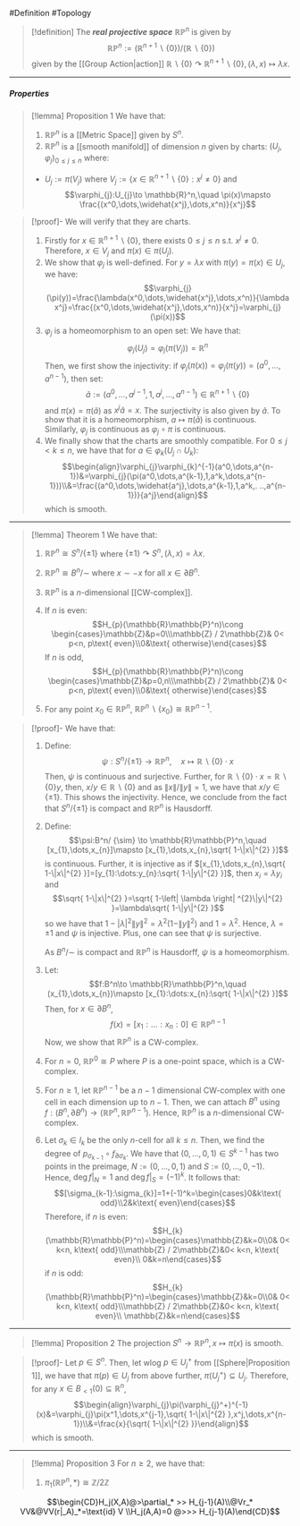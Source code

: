 #Definition #Topology 

> [!definition]
> The ***real projective space*** $\mathbb{R}\mathbb{P}^n$ is given by $$\mathbb{R}\mathbb{P}^n:=(\mathbb{R}^{n+1}\backslash\{ 0 \} )/(\mathbb{R} \backslash \{ 0 \})$$given by the [[Group Action|action]] $\mathbb{R}\backslash\{ 0 \}\curvearrowright\mathbb{R}^{n+1}\backslash \{ 0 \}, (\lambda,x)\mapsto\lambda x$.
---
##### Properties
> [!lemma] Proposition 1
> We have that:
> 1. $\mathbb{R}\mathbb{P}^n$ is a [[Metric Space]] given by $S^n$.
> 2. $\mathbb{R}\mathbb{P}^n$ is a [[smooth manifold]] of dimension $n$ given by charts: $(U_{j},\varphi_{j})_{0\leq j\leq n}$ where: 
> 	- $U_{j}:=\pi(V_{j})$ where $V_{j}:=\{ x\in \mathbb{R}^{n+1} \backslash \{ 0 \}: x^j\neq 0 \}$ and
> 	$$\varphi_{j}:U_{j}\to \mathbb{R}^n,\quad \pi(x)\mapsto \frac{(x^0,\dots,\widehat{x^j},\dots,x^n)}{x^j}$$

> [!proof]-
> We will verify that they are charts.
> 1. Firstly for $x\in \mathbb{R}^{n+1} \backslash \{ 0 \}$, there exists $0\leq j\leq n$ s.t. $x^j\neq 0$. Therefore, $x\in V_{j}$ and $\pi(x)\in \pi(U_{j})$. 
> 2. We show that $\varphi_{j}$ is well-defined. For $y=\lambda x$ with $\pi(y)=\pi(x)\in U_{j}$, we have: $$\varphi_{j}(\pi(y))=\frac{\lambda(x^0,\dots,\widehat{x^j},\dots,x^n)}{\lambda x^j}=\frac{(x^0,\dots,\widehat{x^j},\dots,x^n)}{x^j}=\varphi_{j}(\pi(x))$$
> 3. $\varphi_{j}$ is a homeomorphism to an open set:  We have that: $$\varphi_{j}(U_{j})=\varphi_{j}(\pi(V_{j}))=\mathbb{R}^n$$Then, we first show the injectivity: if $\varphi_{j}(\pi(x))=\varphi_{j}(\pi(y))=(a^0,\dots,a^{n-1})$, then set: $$\tilde{a}:=(a^0,\dots,a^{j-1},1,a^j,\dots,a^{n-1})\in\mathbb{R}^{n+1}\backslash\{ 0 \}$$ and $\pi(x)=\pi(\tilde{a})$ as $x^j \tilde{a}=x$. The surjectivity is also given by $\tilde{a}$. To show that it is a homeomorphism, $a\mapsto \pi(\tilde{a})$ is continuous. Similarly, $\varphi_{j}$ is continuous as $\varphi_{j}\circ\pi$ is continuous. 
>  4. We finally show that the charts are smoothly compatible. For $0\leq j< k\leq n$, we have that for $a\in\varphi_{k}(U_{j}\cap U_{k})$: $$\begin{align}\varphi_{j}\varphi_{k}^{-1}(a^0,\dots,a^{n-1})&=\varphi_{j}(\pi(a^0,\dots,a^{k-1},1,a^k,\dots,a^{n-1}))\\&=\frac{(a^0,\dots,\widehat{a^j},\dots,a^{k-1},1,a^k,. ..,a^{n-1})}{a^j}\end{align}$$which is smooth.

---

> [!lemma] Theorem 1
> We have that: 
> 1. $\mathbb{R}\mathbb{P}^n \cong S^n / \{ \pm1 \}$ where $\{ \pm 1 \} \curvearrowright S^n,(\lambda,x)=\lambda x$.
> 2. $\mathbb{R}\mathbb{P}^n \cong B^n / {\sim}$ where $x\sim-x$ for all $x\in \partial B^n$.
> 3. $\mathbb{R}\mathbb{P}^n$ is a $n$-dimensional [[CW-complex]].
> 4. If $n$ is even:
>    $$H_{p}(\mathbb{R}\mathbb{P}^n)\cong \begin{cases}\mathbb{Z}&p=0\\\mathbb{Z} / 2\mathbb{Z}& 0< p<n, p\text{ even}\\0&\text{ otherwise}\end{cases}$$
>    If $n$ is odd,
> 	$$H_{p}(\mathbb{R}\mathbb{P}^n)\cong \begin{cases}\mathbb{Z}&p=0,n\\\mathbb{Z} / 2\mathbb{Z}& 0< p<n, p\text{ even}\\0&\text{ otherwise}\end{cases}$$
> 	
> 5. For any point $x_{0}\in \mathbb{R}\mathbb{P}^{n}$, $\mathbb{R}\mathbb{P}^n \backslash \{ x_{0} \}\cong \mathbb{R}\mathbb{P}^{n-1}$.

> [!proof]-
> We have that:
> 1. Define: $$\psi:S^n / \{ \pm 1 \}\to \mathbb{R}\mathbb{P}^n,\quad x\mapsto \mathbb{R} \backslash \{ 0 \}\cdot x$$Then, $\psi$ is continuous and surjective. Further, for $\mathbb{R} \backslash \{ 0 \}\cdot x=\mathbb{R} \backslash \{ 0 \}y$, then, $x/y\in \mathbb{R} \backslash \{ 0 \}$ and as $\|x\| / \|y\| = 1$, we have that $x / y\in \{ \pm 1 \}$. This shows the injectivity. Hence, we conclude from the fact that $S^n / \{ \pm 1 \}$ is compact and $\mathbb{R}\mathbb{P}^n$ is Hausdorff. 
> 1. Define: $$\psi:B^n/ {\sim} \to \mathbb{R}\mathbb{P}^n,\quad [x_{1},\dots,x_{n}]\mapsto [x_{1},\dots,x_{n},\sqrt{ 1-\|x\|^{2} }]$$is continuous. Further, it is injective as if $[x_{1},\dots,x_{n},\sqrt{ 1-\|x\|^{2} }]=[y_{1}:\dots:y_{n}:\sqrt{ 1-\|y\|^{2} }]$, then $x_{i}=\lambda y_{i}$ and $$\sqrt{ 1-\|x\|^{2} }=\sqrt{ 1-\left| \lambda \right| ^{2}\|y\|^{2} }=\lambda\sqrt{ 1-\|y\|^{2} }$$so we have that $1-\left| \lambda \right|^{2}\|y\|^{2}=\lambda^{2}(1-\|y\|^{2})$ and $1=\lambda^{2}$. Hence, $\lambda=\pm 1$ and $\psi$ is injective. Plus, one can see that $\psi$ is surjective. 
>    
>    As $B^n / {\sim}$ is compact and $\mathbb{R}\mathbb{P}^n$ is Hausdorff, $\psi$ is a homeomorphism.
>  2. Let: $$f:B^n\to \mathbb{R}\mathbb{P}^n,\quad (x_{1},\dots,x_{n})\mapsto [x_{1}:\dots:x_{n}:\sqrt{ 1-\|x\|^{2} }]$$Then, for $x\in \partial B^n$, $$f(x)=[x_{1}:\dots: x_{n}: 0]\in \mathbb{R}\mathbb{P}^{n-1}$$Now, we show that $\mathbb{R}\mathbb{P}^n$ is a CW-complex. 
> 	 1. For $n=0$, $\mathbb{R}\mathbb{P}^0\cong P$ where $P$ is a one-point space, which is a CW-complex.
> 	 2. For $n\geq 1$, let $\mathbb{R}\mathbb{P}^{n-1}$ be a $n-1$ dimensional CW-complex with one cell in each dimension up to $n-1$. Then, we can attach $B^n$ using $f:(B^n,\partial B^n)\to(\mathbb{R}\mathbb{P}^{n},\mathbb{R}\mathbb{P}^{n-1})$. Hence, $\mathbb{R}\mathbb{P}^n$ is a $n$-dimensional CW-complex.
> 3. Let $\sigma_{k}\in I_{k}$ be the only $n$-cell for all $k\leq n$. Then, we find the degree of $p_{\sigma_{k-1}}\circ f_{\partial\sigma_{k}}$. We have that $(0,\dots,0,1)\in S^{k-1}$ has two points in the preimage, $N:=(0,\dots,0,1)$ and $S:=(0,\dots,0,-1)$. Hence, $\deg f|_{N}=1$ and $\deg f|_{S}=(-1)^{k}$. It follows that: $$[\sigma_{k-1}:\sigma_{k}]=1+(-1)^k=\begin{cases}0&k\text{ odd}\\2&k\text{ even}\end{cases}$$
> 	Therefore, if $n$ is even:$$H_{k}(\mathbb{R}\mathbb{P}^n)=\begin{cases}\mathbb{Z}&k=0\\0& 0< k<n, k\text{ odd}\\\mathbb{Z} / 2\mathbb{Z}&0< k<n, k\text{ even}\\ 0&k=n\end{cases}$$
> 	if $n$ is odd:$$H_{k}(\mathbb{R}\mathbb{P}^n)=\begin{cases}\mathbb{Z}&k=0\\0& 0< k<n, k\text{ odd}\\\mathbb{Z} / 2\mathbb{Z}&0< k<n, k\text{ even}\\ \mathbb{Z}&k=n\end{cases}$$
---

> [!lemma] Proposition 2
> The projection $S^n\to \mathbb{R} \mathbb{P}^n,x\mapsto \pi(x)$ is smooth.

> [!proof]-
> Let $p\in S^n$. Then, let wlog $p\in U_{j}^+$ from [[Sphere|Proposition 1]], we have that $\pi(p)\in U_{j}$ from above further, $\pi(U_{j}^+)\subseteq U_{j}$. Therefore, for any $x\in B_{<1}(0)\subseteq \mathbb{R}^n$,$$\begin{align}\varphi_{j}\pi(\varphi_{j}^+)^{-1}(x)&=\varphi_{j}\pi(x^1,\dots,x^{j-1},\sqrt{ 1-\|x\|^{2} },x^j,\dots,x^{n-1})\\&=\frac{x}{\sqrt{ 1-\|x\|^{2} }}\end{align}$$which is smooth.
---
> [!lemma] Proposition 3
> For $n\geq 2$, we have that:
> 1. $\pi_{1}(\mathbb{R}\mathbb{P}^n,*)\cong \mathbb{Z} / 2\mathbb{Z}$

$$\begin{CD}H_j(X,A)@>\partial_* >> H_{j-1}(A)\\@Vr_* VV&@VV(r|_A)_*=\text{id} V
\\H_j(A,A)=0 @>>> H_{j-1}(A)\end{CD}$$